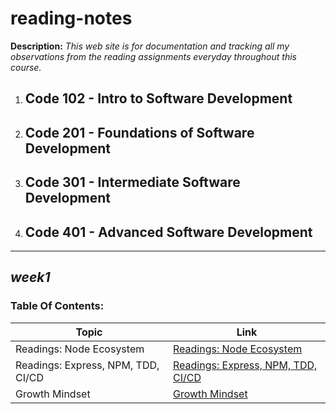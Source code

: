 # reading-notes
**Description:** _This web site is for documentation and tracking all my observations from the reading assignments everyday throughout this course._

1. ## Code 102 - Intro to Software Development

2. ## Code 201 - Foundations of Software Development

3. ## Code 301 - Intermediate Software Development

4. ## Code 401 - Advanced Software Development

__________________________________________
## ***week1***


### Table Of Contents:
| Topic                           | Link                                                      |
|---------------------------------|-----------------------------------------------------------|
| Readings: Node Ecosystem        | [Readings: Node Ecosystem](CLASS_01_A.md)                 |
| Readings: Express, NPM, TDD, CI/CD | [Readings: Express, NPM, TDD, CI/CD](CLASS_01_B.md)      |
| Growth Mindset                  | [Growth Mindset](Growth_Mindset.md)                       |



